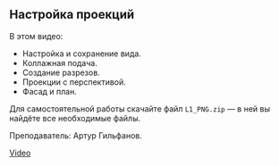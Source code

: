 ## Настройка проекций

В этом видео:

- Настройка и сохранение вида.
- Коллажная подача.
- Создание разрезов.
- Проекции с перспективой.
- Фасад и план.

Для самостоятельной работы скачайте файл `L1_PNG.zip` — в ней вы найдёте все необходимые файлы.

Преподаватель: Артур Гильфанов.

[Video](https://player.softculture.cc/embed/MRG/MRG_6.21.01_L1-4_Sections_Silluetes)
